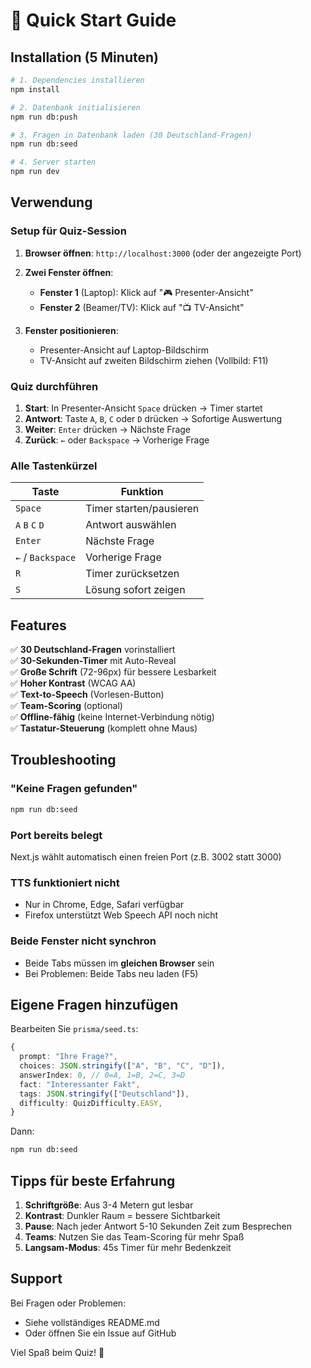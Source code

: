 # 🚀 Quick Start Guide

## Installation (5 Minuten)

```bash
# 1. Dependencies installieren
npm install

# 2. Datenbank initialisieren
npm run db:push

# 3. Fragen in Datenbank laden (30 Deutschland-Fragen)
npm run db:seed

# 4. Server starten
npm run dev
```

## Verwendung

### Setup für Quiz-Session

1. **Browser öffnen**: `http://localhost:3000` (oder der angezeigte Port)

2. **Zwei Fenster öffnen**:
   - **Fenster 1** (Laptop): Klick auf "🎮 Presenter-Ansicht"
   - **Fenster 2** (Beamer/TV): Klick auf "📺 TV-Ansicht"

3. **Fenster positionieren**:
   - Presenter-Ansicht auf Laptop-Bildschirm
   - TV-Ansicht auf zweiten Bildschirm ziehen (Vollbild: F11)

### Quiz durchführen

1. **Start**: In Presenter-Ansicht `Space` drücken → Timer startet
2. **Antwort**: Taste `A`, `B`, `C` oder `D` drücken → Sofortige Auswertung
3. **Weiter**: `Enter` drücken → Nächste Frage
4. **Zurück**: `←` oder `Backspace` → Vorherige Frage

### Alle Tastenkürzel

| Taste | Funktion |
|-------|----------|
| `Space` | Timer starten/pausieren |
| `A` `B` `C` `D` | Antwort auswählen |
| `Enter` | Nächste Frage |
| `←` / `Backspace` | Vorherige Frage |
| `R` | Timer zurücksetzen |
| `S` | Lösung sofort zeigen |

## Features

✅ **30 Deutschland-Fragen** vorinstalliert  
✅ **30-Sekunden-Timer** mit Auto-Reveal  
✅ **Große Schrift** (72-96px) für bessere Lesbarkeit  
✅ **Hoher Kontrast** (WCAG AA)  
✅ **Text-to-Speech** (Vorlesen-Button)  
✅ **Team-Scoring** (optional)  
✅ **Offline-fähig** (keine Internet-Verbindung nötig)  
✅ **Tastatur-Steuerung** (komplett ohne Maus)

## Troubleshooting

### "Keine Fragen gefunden"
```bash
npm run db:seed
```

### Port bereits belegt
Next.js wählt automatisch einen freien Port (z.B. 3002 statt 3000)

### TTS funktioniert nicht
- Nur in Chrome, Edge, Safari verfügbar
- Firefox unterstützt Web Speech API noch nicht

### Beide Fenster nicht synchron
- Beide Tabs müssen im **gleichen Browser** sein
- Bei Problemen: Beide Tabs neu laden (F5)

## Eigene Fragen hinzufügen

Bearbeiten Sie `prisma/seed.ts`:

```typescript
{
  prompt: "Ihre Frage?",
  choices: JSON.stringify(["A", "B", "C", "D"]),
  answerIndex: 0, // 0=A, 1=B, 2=C, 3=D
  fact: "Interessanter Fakt",
  tags: JSON.stringify(["Deutschland"]),
  difficulty: QuizDifficulty.EASY,
}
```

Dann:
```bash
npm run db:seed
```

## Tipps für beste Erfahrung

1. **Schriftgröße**: Aus 3-4 Metern gut lesbar
2. **Kontrast**: Dunkler Raum = bessere Sichtbarkeit
3. **Pause**: Nach jeder Antwort 5-10 Sekunden Zeit zum Besprechen
4. **Teams**: Nutzen Sie das Team-Scoring für mehr Spaß
5. **Langsam-Modus**: 45s Timer für mehr Bedenkzeit

## Support

Bei Fragen oder Problemen:
- Siehe vollständiges README.md
- Oder öffnen Sie ein Issue auf GitHub

Viel Spaß beim Quiz! 🎉

